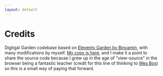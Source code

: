 ```yaml
---
layout: default
---
```


# Credits

Digitgal Garden codebase based on [Eleventy Garden by Binyamin][og], with many modifications by myself. [My copy is here][mycopy], and I make it a point to share the source code because I grew up in the age of "view-source" in the browser being a fantastic teacher (credit for this line of thinking to [Wes Bos][wes]) so this is a small way of paying that forward.

[og]: https://github.com/binyamin/eleventy-garden
[mycopy]: https://github.com/atuttle/blog
[wes]: https://wesbos.com
